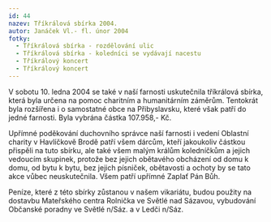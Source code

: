 ```yaml
---
id: 44
nazev: Tříkrálová sbírka 2004.
autor: Janáček Vl.- fl. únor 2004
fotky:
  - Tříkrálová sbírka - rozdělování ulic
  - Tříkrálová sbírka - koledníci se vydávají nacestu
  - Tříkrálový koncert
  - Tříkrálový koncert
---
```

V sobotu 10. ledna 2004 se také v naší farnosti uskutečnila tříkrálová sbírka, která byla určena na pomoc charitním a humanitárním záměrům. Tentokrát byla rozšířena i o samostatné obce na Přibyslavsku, které však patří do jedné farnosti. Byla vybrána částka 107.958,- Kč. 
<p>
Upřímné poděkování duchovního správce naší farnosti i vedení Oblastní charity v Havlíčkově Brodě patří všem dárcům, kteří jakoukoliv částkou přispěli na tuto sbírku, ale také všem malým králům koledníčkům a jejich vedoucím skupinek, protože bez jejich obětavého obcházení od domu k domu, od bytu k bytu, bez jejich písniček, obětavosti a ochoty by se tato akce vůbec neuskutečnila. Všem patří upřímné Zaplať Pán Bůh.
<p>
Peníze, které z této sbírky zůstanou v našem vikariátu, budou použity na dostavbu Mateřského centra Rolnička ve Světlé nad Sázavou, vybudování Občanské poradny ve Světlé n/Sáz. a v Ledči n/Sáz.

